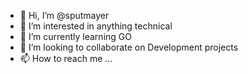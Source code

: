 - 👋 Hi, I’m @sputmayer
- 👀 I’m interested in anything technical
- 🌱 I’m currently learning GO
- 💞️ I’m looking to collaborate on Development projects
- 📫 How to reach me ...

<!---
sputmayer/sputmayer is a ✨ special ✨ repository because its `README.md` (this file) appears on your GitHub profile.
You can click the Preview link to take a look at your changes.
--->
